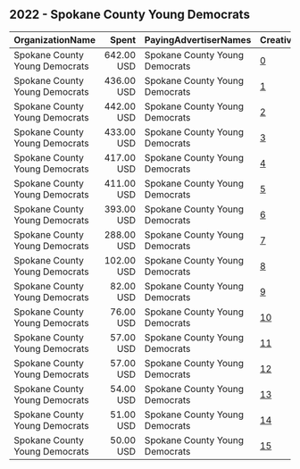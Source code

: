 ## 2022 - Spokane County Young Democrats 
|OrganizationName|Spent|PayingAdvertiserNames|CreativeUrls|Impressions|Genders|AgeBrackets|CountryCodes|BillingAddresses|CandidateBallotInformation|
|:---|---:|:---|:---|---:|:---|:---|:---|:---|:---|
|Spokane County Young Democrats|642.00 USD|Spokane County Young Democrats|[0](https://www.snap.com/political-ads/asset/444bdef5f2dfb425276603628980c1a96d767317e31d6c0318025c7df958b175?mediaType=mp4)|183,283||18+|united states|US|Supporting youth turnout in Spokane County|
|Spokane County Young Democrats|436.00 USD|Spokane County Young Democrats|[1](https://www.snap.com/political-ads/asset/bf054c222602fff01a0b1e5150e0038b7dd529b7b403dfbbd53d5630dde91086?mediaType=mp4)|127,381||18+|united states|US|Supporting youth turnout in Spokane County|
|Spokane County Young Democrats|442.00 USD|Spokane County Young Democrats|[2](https://www.snap.com/political-ads/asset/23b03c7671c60ff50b58688d11129d7ce5718fc4fddc454a634f4ac58fcc4e8c?mediaType=mp4)|126,951||18+|united states|US|Supporting youth turnout in Spokane County|
|Spokane County Young Democrats|433.00 USD|Spokane County Young Democrats|[3](https://www.snap.com/political-ads/asset/121ce1fe96e1940129692b1cf716374861d25319dc3df61a4eaf5de91e5eff49?mediaType=mp4)|122,018||18+|united states|US|Supporting youth turnout in Spokane County|
|Spokane County Young Democrats|417.00 USD|Spokane County Young Democrats|[4](https://www.snap.com/political-ads/asset/f195ab896e06ca2baf449b7e996655f1f5ac905176bfc36af149ea52745857fc?mediaType=mp4)|119,653||18+|united states|US|Supporting youth turnout in Spokane County|
|Spokane County Young Democrats|411.00 USD|Spokane County Young Democrats|[5](https://www.snap.com/political-ads/asset/9669d45903ca6d357f41cf0b8df20fabbc1e4317bec3f21da592e2540c70aa57?mediaType=mp4)|117,870||18+|united states|US|Supporting youth turnout in Spokane County|
|Spokane County Young Democrats|393.00 USD|Spokane County Young Democrats|[6](https://www.snap.com/political-ads/asset/16f13cb36df03cbbc85a390d4c27a74650cb61bccc6fc1a264c313d64ed6359d?mediaType=mp4)|113,485||18+|united states|US|Supporting youth turnout in Spokane County|
|Spokane County Young Democrats|288.00 USD|Spokane County Young Democrats|[7](https://www.snap.com/political-ads/asset/bf6d22fa80a61b3cd0677e1e29b45480be071d78987a358f36b7ca201e850d8a?mediaType=mp4)|79,549||18+|united states|US|Supporting youth turnout in Spokane County|
|Spokane County Young Democrats|102.00 USD|Spokane County Young Democrats|[8](https://www.snap.com/political-ads/asset/16f13cb36df03cbbc85a390d4c27a74650cb61bccc6fc1a264c313d64ed6359d?mediaType=mp4)|29,348||18+|united states|US|Supporting youth turnout in Spokane County|
|Spokane County Young Democrats|82.00 USD|Spokane County Young Democrats|[9](https://www.snap.com/political-ads/asset/444bdef5f2dfb425276603628980c1a96d767317e31d6c0318025c7df958b175?mediaType=mp4)|23,776||18+|united states|US|Supporting youth turnout in Spokane County|
|Spokane County Young Democrats|76.00 USD|Spokane County Young Democrats|[10](https://www.snap.com/political-ads/asset/f195ab896e06ca2baf449b7e996655f1f5ac905176bfc36af149ea52745857fc?mediaType=mp4)|22,393||18+|united states|US|Supporting youth turnout in Spokane County|
|Spokane County Young Democrats|57.00 USD|Spokane County Young Democrats|[11](https://www.snap.com/political-ads/asset/9669d45903ca6d357f41cf0b8df20fabbc1e4317bec3f21da592e2540c70aa57?mediaType=mp4)|16,855||18+|united states|US|Supporting youth turnout in Spokane County|
|Spokane County Young Democrats|57.00 USD|Spokane County Young Democrats|[12](https://www.snap.com/political-ads/asset/94977de3afbe4cfd36a2263e054031bdf7046a258c4e924f652d82a9c113dd91?mediaType=mp4)|16,152||18+|united states|US|Supporting youth turnout in Spokane County|
|Spokane County Young Democrats|54.00 USD|Spokane County Young Democrats|[13](https://www.snap.com/political-ads/asset/121ce1fe96e1940129692b1cf716374861d25319dc3df61a4eaf5de91e5eff49?mediaType=mp4)|15,066||18+|united states|US|Supporting youth turnout in Spokane County|
|Spokane County Young Democrats|51.00 USD|Spokane County Young Democrats|[14](https://www.snap.com/political-ads/asset/23b03c7671c60ff50b58688d11129d7ce5718fc4fddc454a634f4ac58fcc4e8c?mediaType=mp4)|14,911||18+|united states|US|Supporting youth turnout in Spokane County|
|Spokane County Young Democrats|50.00 USD|Spokane County Young Democrats|[15](https://www.snap.com/political-ads/asset/134ab834c4d424b0b75ee3d27b892e55f678c238799361b518df1c4ff1358083?mediaType=mp4)|12,901||18+|united states|US|Supporting youth turnout in Spokane County|
